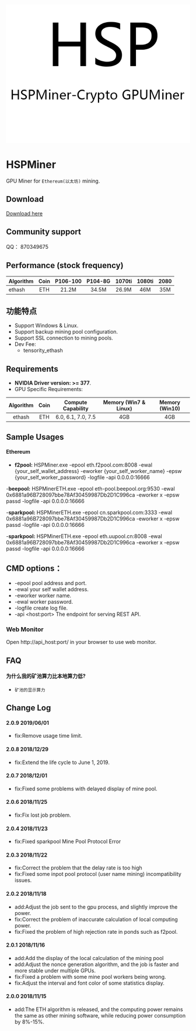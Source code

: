 ![](/logo.png)

# HSPMiner

GPU Miner for `Ethereum(以太坊)` mining.

## Download

[Download here](https://github.com/hspminer/HSPMinerETH/releases)

## Community support

QQ： 870349675

## Performance (stock frequency)

| Algorithm        |  Coin   | P106-100  |  P104-8G   |  1070ti  |  1080ti  |   2080   |
| :--------------- | :-----: | :-------: | :--------: | :------: | :------: | :------: |
| ethash           |   ETH   |   21.2M   |   34.5M    |  26.9M   |   46M    |   35M    |


## 功能特点

* Support Windows & Linux.
* Support backup mining pool configuration.
* Support SSL connection to mining pools.
* Dev Fee:
  - tensority_ethash 


## Requirements

- **NVIDIA Driver version: >= 377**.
- GPU Specific Requirements:

|    Algorithm     |  Coin   | Compute Capability | Memory (Win7 & Linux) | Memory (Win10) |
| :--------------: | :-----: | :----------------: | :-------------------: | :------------: |
|      ethash      |   ETH   | 6.0, 6.1, 7.0, 7.5 |          4GB          |      4GB       |



## Sample Usages

#### Ethereum

- **f2pool:** HSPMiner.exe -epool eth.f2pool.com:8008 -ewal {your_self_wallet_address} -eworker {your_self_worker_name} -epsw {your_self_worker_password} -logfile -api 0.0.0.0:16666

-**beepool:** HSPMinerETH.exe -epool eth-pool.beepool.org:9530 -ewal 0x6881a96B728097bbe78Af30459987Db2D1C996ca -eworker x -epsw passd -logfile -api 0.0.0.0:16666

-**sparkpool:** HSPMinerETH.exe -epool cn.sparkpool.com:3333 -ewal 0x6881a96B728097bbe78Af30459987Db2D1C996ca -eworker x -epsw passd -logfile -api 0.0.0.0:16666

-**sparkpool:** HSPMinerETH.exe -epool eth.uupool.cn:8008 -ewal 0x6881a96B728097bbe78Af30459987Db2D1C996ca -eworker x -epsw passd -logfile -api 0.0.0.0:16666


## CMD options：
  * -epool      pool address and port.
  * -ewal       your self wallet address.
  * -eworker    worker name.
  * -ewal       worker password.
  * -logfile    create log file.
  * -api        \<host:port>    The endpoint for serving REST API.
  



### Web Monitor

Open http://api_host:port/ in your browser to use web monitor.


## FAQ


#### 为什么我的矿池算力比本地算力低?

- `矿池的显示算力`


## Change Log

#### 2.0.9 2019/06/01
- fix:Remove usage time limit.

#### 2.0.8 2018/12/29
- fix:Extend the life cycle to June 1, 2019.

#### 2.0.7 2018/12/01
- fix:Fixed some problems with delayed display of mine pool.

#### 2.0.6 2018/11/25
- fix:Fix lost job problem.

#### 2.0.4 2018/11/23
- fix:Fixed sparkpool Mine Pool Protocol Error

#### 2.0.3 2018/11/22
- fix:Correct the problem that the delay rate is too high
- fix:Fixed some inpot pool protocol (user name mining) incompatibility issues.

#### 2.0.2 2018/11/18
- add:Adjust the job sent to the gpu process, and slightly improve the power.
- fix:Correct the problem of inaccurate calculation of local computing power.
- fix:Fixed the problem of high rejection rate in ponds such as f2pool.

#### 2.0.1 2018/11/16
- add:Add the display of the local calculation of the mining pool
- add:Adjust the nonce generation algorithm, and the job is faster and more stable under multiple GPUs.
- fix:Fixed a problem with some mine pool workers being wrong.
- fix:Adjust the interval and font color of some statistics display.

#### 2.0.0 2018/11/15
- add:The ETH algorithm is released, and the computing power remains the same as other mining software, while reducing power consumption by 8%-15%.




